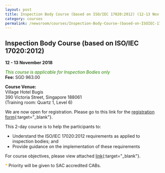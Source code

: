 ```yaml
---
layout: post
title: Inspection Body Course (based on ISO/IEC 17020:2012) (12-13 Nov 2018)
category: courses
permalink: /newsroom/courses/Inspection-Body-Course-(based-on-ISOIEC-170202012)1003-1061
---
```


## Inspection Body Course (based on ISO/IEC 17020:2012)
**12 - 13 November 2018**

<span style="color:#288400;font-style:italic;">This course is applicable for Inspection Bodies only</span>  
**Fee:** SGD 963.00

**Course Venue:**  
Village Hotel Bugis  
390 Victoria Street, Singapore 188061  
(Training room:  Quartz 1, Level 6)

We are now open for registration.  Please go to this link for the [registration form](/files/events/Registration%20form%20(IB-Nov%202018).docx){:target="_blank"}.

This 2-day course is to help the participants to:
* Understand the ISO/IEC 17020:2012 requirements as applied to inspection bodies; and  
* Provide guidance on the implementation of these requirements
  
For course objectives, please view attached [link](/files/events/Course%20Objectives%20for%20website-IB2018.docx){:target="_blank"}.

<span style="color:orange">*</span> Priority will be given to SAC accredited CABs.
